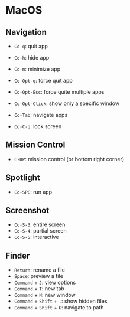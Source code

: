 # MacOS

## Navigation

- `Co-q`: quit app
- `Co-h`: hide app
- `Co-m`: minimize app

- `Co-Opt-q`: force quit app
- `Co-Opt-Esc`: force quite multiple apps
- `Co-Opt-Click`: show only a specific window

- `Co-Tab`: navigate apps

- `Co-C-q`: lock screen

## Mission Control

- `C-UP`: mission control (or bottom right corner)

## Spotlight

- `Co-SPC`: run app

## Screenshot

- `Co-S-3`: entire screen
- `Co-S-4`: partial screen
- `Co-S-5`: interactive

## Finder

- `Return`: rename a file
- `Space`: preview a file
- `Command` + `J`: view options
- `Command` + `T`: new tab
- `Command` + `N`: new window
- `Command` + `Shift` + `.`: show hidden files
- `Command` + `Shift` + `G`: navigate to path
